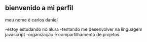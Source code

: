 ## bienvenido a mi perfil


meu nome é carlos daniel

-estoy estudando no alura
-tentando me desenvolver na linguagem javascript
-organização e compartilhamento de projetos




  
